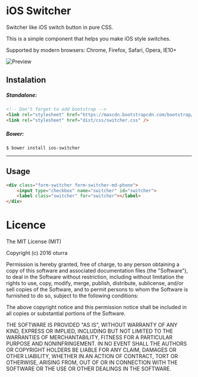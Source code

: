 # iOS Switcher
Switcher like iOS switch button in pure CSS.

This is a simple component that helps you make iOS style switches.

Supported by modern browsers: Chrome, Firefox, Safari, Opera, IE10+

![Preview](http://i.imgur.com/9GbHLuJ.jpg)

## Instalation

##### Standalone:

```html
<!-- Don't forget to add bootstrap -->
<link rel="stylesheet" href="https://maxcdn.bootstrapcdn.com/bootstrap/3.3.6/css/bootstrap.min.css">
<link rel="stylesheet" href="dist/css/switcher.css" />
```

##### Bower:

```shell
$ bower install ios-switcher
```

---

## Usage

```html
<div class="form-switcher form-switcher-md-phone">
	<input type="checkbox" name="switcher" id="switcher">
	<label class="switcher" for="switcher"></label>
</div>
```


# Licence

The MIT License (MIT)

Copyright (c) 2016 oturra

Permission is hereby granted, free of charge, to any person obtaining a copy
of this software and associated documentation files (the "Software"), to deal
in the Software without restriction, including without limitation the rights
to use, copy, modify, merge, publish, distribute, sublicense, and/or sell
copies of the Software, and to permit persons to whom the Software is
furnished to do so, subject to the following conditions:

The above copyright notice and this permission notice shall be included in all
copies or substantial portions of the Software.

THE SOFTWARE IS PROVIDED "AS IS", WITHOUT WARRANTY OF ANY KIND, EXPRESS OR
IMPLIED, INCLUDING BUT NOT LIMITED TO THE WARRANTIES OF MERCHANTABILITY,
FITNESS FOR A PARTICULAR PURPOSE AND NONINFRINGEMENT. IN NO EVENT SHALL THE
AUTHORS OR COPYRIGHT HOLDERS BE LIABLE FOR ANY CLAIM, DAMAGES OR OTHER
LIABILITY, WHETHER IN AN ACTION OF CONTRACT, TORT OR OTHERWISE, ARISING FROM,
OUT OF OR IN CONNECTION WITH THE SOFTWARE OR THE USE OR OTHER DEALINGS IN THE
SOFTWARE.
